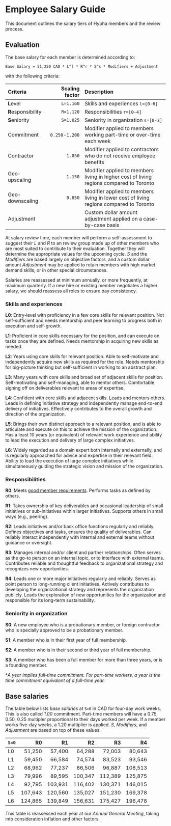 # Employee Salary Guide

This document outlines the salary tiers of Hypha members and the review process.

## Evaluation

The base salary for each member is determined according to:

```
Base Salary = 51,250 CAD * L^l * R^r * S^s * Modifiers + Adjustment
```

with the following criteria:

| Criteria           | Scaling factor  | Description                                                                                      |
|:-------------------|----------------:|:-------------------------------------------------------------------------------------------------|
| **L**evel          |       `L=1.160` | Skills and experiences `l=[0-6]`                                                                 |
| **R**esponsibility |       `R=1.120` | Responsibilities `r=[0-4]`                                                                       |
| **S**eniority      |       `S=1.025` | Seniority in organization `s=[0-3]`                                                              |
| Commitment         | `0.250`-`1.200` | Modifier applied to members working part-time or over-time each week                             |
| Contractor         |         `1.050` | Modifier applied to contractors who do not receive employee benefits                             |
| Geo-upscaling      |         `1.150` | Modifier applied to members living in higher cost of living regions compared to Toronto          |
| Geo-downscaling    |         `0.850` | Modifier applied to members living in lower cost of living regions compared to Toronto           |
| Adjustment         |                 | Custom dollar amount adjustment applied on a case-by-case basis                                  |

At salary review time, each member will perform a self-assessment to suggest their *L* and *R* to an review group made up of other members who are most suited to contribute to their evaluation. Together they will determine the appropriate values for the upcoming cycle. *S* and the *Modifiers* are based largely on objective factors, and a custom dollar amount *Adjustment* may be applied to retain members with high market demand skills, or in other special circumstances.

Salaries are reassessed at minimum annually, or more frequently, at maximum quarterly. If a new hire or existing member negotiates a higher salary, we should reassess all roles to ensure pay consistency.

### Skills and experiences

**L0**: Entry-level with proficiency in a few core skills for relevant position. Not self-sufficient and needs mentorship and peer learning to progress both in execution and self-growth.

**L1**: Proficient in core skills necessary for the position, and can execute on tasks once they are defined. Needs mentorship in acquiring new skills as needed.

**L2**: Years using core skills for relevant position. Able to self-motivate and independently acquire new skills as required for the role. Needs mentorship for big-picture thinking but self-sufficient in working to an abstract plan.

**L3**: Many years with core skills and broad set of adjacent skills for position. Self-motivating and self-managing, able to mentor others. Comfortable signing off on deliverables relevant to areas of expertise.

**L4**: Confident with core skills and adjacent skills. Leads and mentors others. Leads in defining initiative strategy and independently manage end-to-end delivery of initiatives. Effectively contributes to the overall growth and direction of the organization.

**L5**: Brings their own distinct approach to a relevant position, and is able to articulate and execute on this to achieve the mission of the organization. Has a least 10 years (or equivalent) of relevant work experience and ability to lead the execution and delivery of large complex initiatives.

**L6**: Widely regarded as a domain expert both internally and externally, and is regularly approached for advice and expertise in their relevant field. Ability to lead the execution of large complex initiatives while simultaneously guiding the strategic vision and mission of the organization.

### Responsibilities

**R0**: Meets [good member requirements](../Hypha-Worker-Co-operative/member-workers.md#being-a-good-member). Performs tasks as defined by others.

**R1**: Takes ownership of key deliverables and occasional leadership of small initiatives or sub-initiatives within larger initiatives. Supports others in small ways (e.g., peering).

**R2**: Leads initiatives and/or back office functions regularly and reliably. Defines objectives and tasks, ensures the quality of deliverables. Can reliably interact independently with internal and external teams without guidance or oversight.

**R3**: Manages internal and/or client and partner relationships. Often serves as the go-to person on an internal topic, or to interface with external teams. Contributes reliable and thoughtful feedback to organizational strategy and recognizes new opportunities.

**R4**: Leads one or more major initiatives regularly and reliably. Serves as point person to long-running client initiatives. Actively contributes to developing the organizational strategy and represents the organization publicly. Leads the exploration of new opportunities for the organization and responsible for its long-term sustainability.

### Seniority in organization

**S0**: A new employee who is a probationary member, or foreign contractor who is specially approved to be a probationary member.

**S1**: A member who is in their first year of full membership.

**S2**: A member who is in their second or third year of full membership.

**S3**: A member who has been a full member for more than three years, or is a founding member.

**A year implies full-time commitment. For part-time workers, a year is the time commitment equivalent of a full-time year.*

## Base salaries

The table below lists *base salaries* at `S=0` in CAD for four-day work weeks. This is also called *1.00* commitment. Part-time members will have a 0.75, 0.50, 0.25 multipler proportional to their days worked per week. If a member works five-day weeks, a 1.20 multiplier is applied. *S*, *Modifiers*, and *Adjustment* are based on top of these values.

|`S=0`| R0      | R1      | R2      | R3      | R4      |
|:----|--------:|--------:|--------:|--------:|--------:|
| L0  |  51,250 |  57,400 |  64,288 |  72,003 |  80,643 |
| L1  |  59,450 |  66,584 |  74,574 |  83,523 |  93,546 |
| L2  |  68,962 |  77,237 |  86,506 |  96,887 | 108,513 |
| L3  |  79,996 |  89,595 | 100,347 | 112,389 | 125,875 |
| L4  |  92,795 | 103,931 | 116,402 | 130,371 | 146,015 |
| L5  | 107,643 | 120,560 | 135,027 | 151,230 | 169,378 |
| L6  | 124,865 | 139,849 | 156,631 | 175,427 | 196,478 |

This table is reassessed each year at our *Annual General Meeting*, taking into consideration inflation and other factors.
